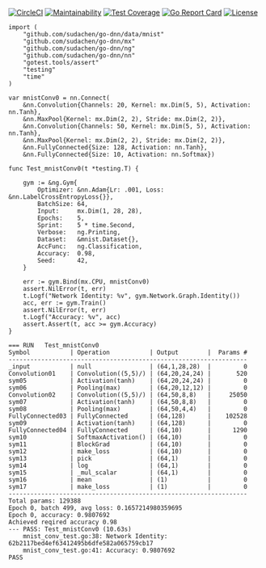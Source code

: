 
[![CircleCI](https://circleci.com/gh/sudachen/go-dnn.svg?style=svg)](https://circleci.com/gh/sudachen/go-dnn)
[![Maintainability](https://api.codeclimate.com/v1/badges/5af58cfe8b9efbe0f29f/maintainability)](https://codeclimate.com/github/sudachen/go-dnn/maintainability)
[![Test Coverage](https://api.codeclimate.com/v1/badges/5af58cfe8b9efbe0f29f/test_coverage)](https://codeclimate.com/github/sudachen/go-dnn/test_coverage)
[![Go Report Card](https://goreportcard.com/badge/github.com/sudachen/go-dnn)](https://goreportcard.com/report/github.com/sudachen/go-dnn)
[![License](https://img.shields.io/badge/License-Apache%202.0-blue.svg)](https://opensource.org/licenses/Apache-2.0)


```golang
import (
	"github.com/sudachen/go-dnn/data/mnist"
	"github.com/sudachen/go-dnn/mx"
	"github.com/sudachen/go-dnn/ng"
	"github.com/sudachen/go-dnn/nn"
	"gotest.tools/assert"
	"testing"
	"time"
)

var mnistConv0 = nn.Connect(
	&nn.Convolution{Channels: 20, Kernel: mx.Dim(5, 5), Activation: nn.Tanh},
	&nn.MaxPool{Kernel: mx.Dim(2, 2), Stride: mx.Dim(2, 2)},
	&nn.Convolution{Channels: 50, Kernel: mx.Dim(5, 5), Activation: nn.Tanh},
	&nn.MaxPool{Kernel: mx.Dim(2, 2), Stride: mx.Dim(2, 2)},
	&nn.FullyConnected{Size: 128, Activation: nn.Tanh},
	&nn.FullyConnected{Size: 10, Activation: nn.Softmax})

func Test_mnistConv0(t *testing.T) {

	gym := &ng.Gym{
		Optimizer: &nn.Adam{Lr: .001, Loss: &nn.LabelCrossEntropyLoss{}},
		BatchSize: 64,
		Input:     mx.Dim(1, 28, 28),
		Epochs:    5,
		Sprint:    5 * time.Second,
		Verbose:   ng.Printing,
		Dataset:   &mnist.Dataset{},
		AccFunc:   ng.Classification,
		Accuracy:  0.98,
		Seed:      42,
	}

	err := gym.Bind(mx.CPU, mnistConv0)
	assert.NilError(t, err)
	t.Logf("Network Identity: %v", gym.Network.Graph.Identity())
	acc, err := gym.Train()
	assert.NilError(t, err)
	t.Logf("Accuracy: %v", acc)
	assert.Assert(t, acc >= gym.Accuracy)
}

```
```text
=== RUN   Test_mnistConv0
Symbol           | Operation           | Output        |  Params #
------------------------------------------------------------------
_input           | null                | (64,1,28,28)  |         0
Convolution01    | Convolution((5,5)/) | (64,20,24,24) |       520
sym05            | Activation(tanh)    | (64,20,24,24) |         0
sym06            | Pooling(max)        | (64,20,12,12) |         0
Convolution02    | Convolution((5,5)/) | (64,50,8,8)   |     25050
sym07            | Activation(tanh)    | (64,50,8,8)   |         0
sym08            | Pooling(max)        | (64,50,4,4)   |         0
FullyConnected03 | FullyConnected      | (64,128)      |    102528
sym09            | Activation(tanh)    | (64,128)      |         0
FullyConnected04 | FullyConnected      | (64,10)       |      1290
sym10            | SoftmaxActivation() | (64,10)       |         0
sym11            | BlockGrad           | (64,10)       |         0
sym12            | make_loss           | (64,10)       |         0
sym13            | pick                | (64,1)        |         0
sym14            | log                 | (64,1)        |         0
sym15            | _mul_scalar         | (64,1)        |         0
sym16            | mean                | (1)           |         0
sym17            | make_loss           | (1)           |         0
------------------------------------------------------------------
Total params: 129388
Epoch 0, batch 499, avg loss: 0.1657214980359695
Epoch 0, accuracy: 0.9807692
Achieved reqired accuracy 0.98
--- PASS: Test_mnistConv0 (10.63s)
    mnist_conv_test.go:38: Network Identity: 62b2117bed4ef63412495b6dfe582a065759cb17
    mnist_conv_test.go:41: Accuracy: 0.9807692
PASS
```
